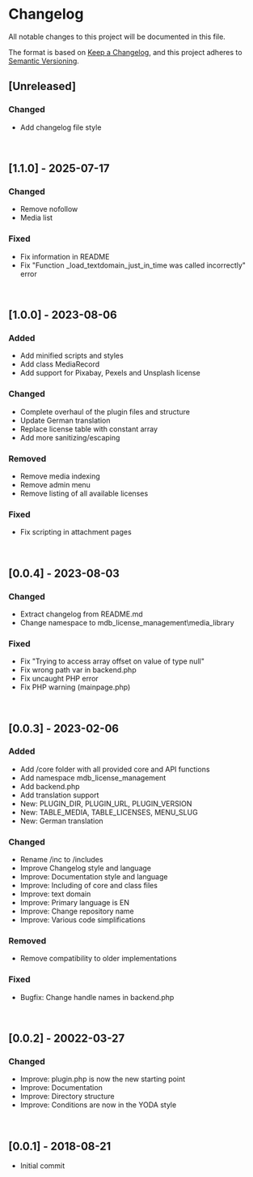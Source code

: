 # Changelog

All notable changes to this project will be documented in this file.

The format is based on [Keep a Changelog](https://keepachangelog.com/en/1.1.0/),
and this project adheres to [Semantic Versioning](https://semver.org/spec/v2.0.0.html).

## [Unreleased]

### Changed

- Add changelog file style

<br>

## [1.1.0] - 2025-07-17

### Changed
- Remove nofollow
- Media list

### Fixed
- Fix information in README
- Fix "Function _load_textdomain_just_in_time was called incorrectly" error

<br>

## [1.0.0] - 2023-08-06

### Added
- Add minified scripts and styles
- Add class MediaRecord
- Add support for Pixabay, Pexels and Unsplash license

### Changed
- Complete overhaul of the plugin files and structure
- Update German translation
- Replace license table with constant array
- Add more sanitizing/escaping

### Removed
- Remove media indexing
- Remove admin menu
- Remove listing of all available licenses

### Fixed
- Fix scripting in attachment pages

<br>

## [0.0.4] - 2023-08-03

### Changed
- Extract changelog from README.md
- Change namespace to mdb_license_management\media_library

### Fixed
- Fix "Trying to access array offset on value of type null"
- Fix wrong path var in backend.php
- Fix uncaught PHP error
- Fix PHP warning (mainpage.php)

<br>

## [0.0.3] - 2023-02-06

### Added
- Add /core folder with all provided core and API functions
- Add namespace mdb_license_management
- Add backend.php
- Add translation support
- New: PLUGIN_DIR, PLUGIN_URL, PLUGIN_VERSION
- New: TABLE_MEDIA, TABLE_LICENSES, MENU_SLUG
- New: German translation

### Changed
- Rename /inc to /includes
- Improve Changelog style and language
- Improve: Documentation style and language
- Improve: Including of core and class files
- Improve: text domain
- Improve: Primary language is EN
- Improve: Change repository name
- Improve: Various code simplifications

### Removed
- Remove compatibility to older implementations

### Fixed
- Bugfix: Change handle names in backend.php

<br>

## [0.0.2] - 20022-03-27

### Changed
- Improve: plugin.php is now the new starting point
- Improve: Documentation
- Improve: Directory structure
- Improve: Conditions are now in the YODA style

<br>

## [0.0.1] - 2018-08-21

- Initial commit
